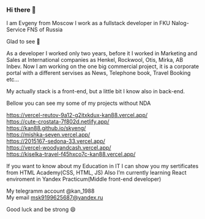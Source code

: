 ### Hi there 👋
I am Evgeny from Moscow
I work as a fullstack developer in FKU Nalog-Service FNS of Russia

Glad to see 🔭

As a developer I worked only two years, before it I worked in Marketing and Sales at International companies as Henkel, Rockwool, Otis, Mirka, AB Inbev.
Now I am working on the one big commercial project, it is a corporate portal with a different servises as News, Telephone book, Travel Booking etc...

My actually stack is a front-end, but a little bit I know also in back-end. 

Bellow you can see my some of my projects without NDA

https://vercel-reutov-9a12-g2itxkdux-kan88.vercel.app/ <br>
https://cute-crostata-7f802d.netlify.app/ <br>
https://kan88.github.io/skyeng/ <br>
https://mishka-seven.vercel.app/ <br>
https://2015167-sedona-33.vercel.app/ <br>
https://vercel-woodyandcash.vercel.app/ <br>
https://kiselka-travel-f45hxco7c-kan88.vercel.app/ <br>

If you want to know about my Education in IT I can show you my sertificates from HTML Academy(CSS, HTML, JS)
Also I’m currently learning React enviroment in Yandex Practicum(Middle front-end developer)

My telegramm account @kan_1988 <br>
My email msk9199625687@yandex.ru

Good luck and be strong 😄


<!--
**kan88/kan88** is a ✨ _special_ ✨ repository because its `README.md` (this file) appears on your GitHub profile.

Here are some ideas to get you started:

- 🔭 I’m currently working on ...
- 🌱 I’m currently learning ...
- 👯 I’m looking to collaborate on ...
- 🤔 I’m looking for help with ...
- 💬 Ask me about ...
- 📫 How to reach me: ...
- 😄 Pronouns: ...
- ⚡ Fun fact: ...
-->
